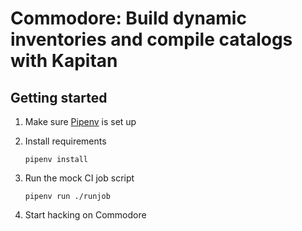 # Commodore: Build dynamic inventories and compile catalogs with Kapitan

## Getting started

1. Make sure [Pipenv](https://github.com/pypa/pipenv) is set up

1. Install requirements

   ```console
   pipenv install
   ```

1. Run the mock CI job script

   ```console
   pipenv run ./runjob
   ```

1. Start hacking on Commodore
